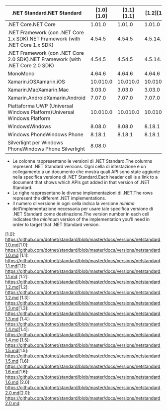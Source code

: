 | <span data-ttu-id="162e6-101">.NET Standard</span><span class="sxs-lookup"><span data-stu-id="162e6-101">.NET Standard</span></span>                             | <span data-ttu-id="162e6-102">[1.0]</span><span class="sxs-lookup"><span data-stu-id="162e6-102">[1.0]</span></span> | <span data-ttu-id="162e6-103">[1.1]</span><span class="sxs-lookup"><span data-stu-id="162e6-103">[1.1]</span></span>  | <span data-ttu-id="162e6-104">[1.2]</span><span class="sxs-lookup"><span data-stu-id="162e6-104">[1.2]</span></span> | <span data-ttu-id="162e6-105">[1.3]</span><span class="sxs-lookup"><span data-stu-id="162e6-105">[1.3]</span></span> | <span data-ttu-id="162e6-106">[1.4]</span><span class="sxs-lookup"><span data-stu-id="162e6-106">[1.4]</span></span> | <span data-ttu-id="162e6-107">[1.5]</span><span class="sxs-lookup"><span data-stu-id="162e6-107">[1.5]</span></span>  | <span data-ttu-id="162e6-108">[1.6]</span><span class="sxs-lookup"><span data-stu-id="162e6-108">[1.6]</span></span>  | <span data-ttu-id="162e6-109">[2.0]</span><span class="sxs-lookup"><span data-stu-id="162e6-109">[2.0]</span></span> |
|-------------------------------------------|-------|--------|-------|-------|-------|--------|--------|-------|
| <span data-ttu-id="162e6-110">.NET Core</span><span class="sxs-lookup"><span data-stu-id="162e6-110">.NET Core</span></span>                                 | <span data-ttu-id="162e6-111">1.0</span><span class="sxs-lookup"><span data-stu-id="162e6-111">1.0</span></span>   | <span data-ttu-id="162e6-112">1.0</span><span class="sxs-lookup"><span data-stu-id="162e6-112">1.0</span></span>    | <span data-ttu-id="162e6-113">1.0</span><span class="sxs-lookup"><span data-stu-id="162e6-113">1.0</span></span>   | <span data-ttu-id="162e6-114">1.0</span><span class="sxs-lookup"><span data-stu-id="162e6-114">1.0</span></span>   | <span data-ttu-id="162e6-115">1.0</span><span class="sxs-lookup"><span data-stu-id="162e6-115">1.0</span></span>   | <span data-ttu-id="162e6-116">1.0</span><span class="sxs-lookup"><span data-stu-id="162e6-116">1.0</span></span>    | <span data-ttu-id="162e6-117">1.0</span><span class="sxs-lookup"><span data-stu-id="162e6-117">1.0</span></span>    | <span data-ttu-id="162e6-118">2.0</span><span class="sxs-lookup"><span data-stu-id="162e6-118">2.0</span></span>   |
| <span data-ttu-id="162e6-119">.NET Framework (con .NET Core 1.x SDK)</span><span class="sxs-lookup"><span data-stu-id="162e6-119">.NET Framework (with .NET Core 1.x SDK)</span></span>   | <span data-ttu-id="162e6-120">4.5</span><span class="sxs-lookup"><span data-stu-id="162e6-120">4.5</span></span>   | <span data-ttu-id="162e6-121">4.5</span><span class="sxs-lookup"><span data-stu-id="162e6-121">4.5</span></span>    | <span data-ttu-id="162e6-122">4.5.1</span><span class="sxs-lookup"><span data-stu-id="162e6-122">4.5.1</span></span> | <span data-ttu-id="162e6-123">4.6</span><span class="sxs-lookup"><span data-stu-id="162e6-123">4.6</span></span>   | <span data-ttu-id="162e6-124">4.6.1</span><span class="sxs-lookup"><span data-stu-id="162e6-124">4.6.1</span></span> | <span data-ttu-id="162e6-125">4.6.2</span><span class="sxs-lookup"><span data-stu-id="162e6-125">4.6.2</span></span>  |        |       |
| <span data-ttu-id="162e6-126">.NET Framework (con .NET Core 2.0 SDK)</span><span class="sxs-lookup"><span data-stu-id="162e6-126">.NET Framework (with .NET Core 2.0 SDK)</span></span>   | <span data-ttu-id="162e6-127">4.5</span><span class="sxs-lookup"><span data-stu-id="162e6-127">4.5</span></span>   | <span data-ttu-id="162e6-128">4.5</span><span class="sxs-lookup"><span data-stu-id="162e6-128">4.5</span></span>    | <span data-ttu-id="162e6-129">4.5.1</span><span class="sxs-lookup"><span data-stu-id="162e6-129">4.5.1</span></span> | <span data-ttu-id="162e6-130">4.6</span><span class="sxs-lookup"><span data-stu-id="162e6-130">4.6</span></span>   | <span data-ttu-id="162e6-131">4.6.1</span><span class="sxs-lookup"><span data-stu-id="162e6-131">4.6.1</span></span> | <span data-ttu-id="162e6-132">4.6.1</span><span class="sxs-lookup"><span data-stu-id="162e6-132">4.6.1</span></span>  | <span data-ttu-id="162e6-133">4.6.1</span><span class="sxs-lookup"><span data-stu-id="162e6-133">4.6.1</span></span>  | <span data-ttu-id="162e6-134">4.6.1</span><span class="sxs-lookup"><span data-stu-id="162e6-134">4.6.1</span></span> |
| <span data-ttu-id="162e6-135">Mono</span><span class="sxs-lookup"><span data-stu-id="162e6-135">Mono</span></span>                                      | <span data-ttu-id="162e6-136">4.6</span><span class="sxs-lookup"><span data-stu-id="162e6-136">4.6</span></span>   | <span data-ttu-id="162e6-137">4.6</span><span class="sxs-lookup"><span data-stu-id="162e6-137">4.6</span></span>    | <span data-ttu-id="162e6-138">4.6</span><span class="sxs-lookup"><span data-stu-id="162e6-138">4.6</span></span>   | <span data-ttu-id="162e6-139">4.6</span><span class="sxs-lookup"><span data-stu-id="162e6-139">4.6</span></span>   | <span data-ttu-id="162e6-140">4.6</span><span class="sxs-lookup"><span data-stu-id="162e6-140">4.6</span></span>   | <span data-ttu-id="162e6-141">4.6</span><span class="sxs-lookup"><span data-stu-id="162e6-141">4.6</span></span>    | <span data-ttu-id="162e6-142">4.6</span><span class="sxs-lookup"><span data-stu-id="162e6-142">4.6</span></span>    | <span data-ttu-id="162e6-143">5.4</span><span class="sxs-lookup"><span data-stu-id="162e6-143">5.4</span></span>   |
| <span data-ttu-id="162e6-144">Xamarin.iOS</span><span class="sxs-lookup"><span data-stu-id="162e6-144">Xamarin.iOS</span></span>                               | <span data-ttu-id="162e6-145">10.0</span><span class="sxs-lookup"><span data-stu-id="162e6-145">10.0</span></span>  | <span data-ttu-id="162e6-146">10.0</span><span class="sxs-lookup"><span data-stu-id="162e6-146">10.0</span></span>   | <span data-ttu-id="162e6-147">10.0</span><span class="sxs-lookup"><span data-stu-id="162e6-147">10.0</span></span>  | <span data-ttu-id="162e6-148">10.0</span><span class="sxs-lookup"><span data-stu-id="162e6-148">10.0</span></span>  | <span data-ttu-id="162e6-149">10.0</span><span class="sxs-lookup"><span data-stu-id="162e6-149">10.0</span></span>  | <span data-ttu-id="162e6-150">10.0</span><span class="sxs-lookup"><span data-stu-id="162e6-150">10.0</span></span>   | <span data-ttu-id="162e6-151">10.0</span><span class="sxs-lookup"><span data-stu-id="162e6-151">10.0</span></span>   | <span data-ttu-id="162e6-152">10.14</span><span class="sxs-lookup"><span data-stu-id="162e6-152">10.14</span></span> |
| <span data-ttu-id="162e6-153">Xamarin.Mac</span><span class="sxs-lookup"><span data-stu-id="162e6-153">Xamarin.Mac</span></span>                               | <span data-ttu-id="162e6-154">3.0</span><span class="sxs-lookup"><span data-stu-id="162e6-154">3.0</span></span>   | <span data-ttu-id="162e6-155">3.0</span><span class="sxs-lookup"><span data-stu-id="162e6-155">3.0</span></span>    | <span data-ttu-id="162e6-156">3.0</span><span class="sxs-lookup"><span data-stu-id="162e6-156">3.0</span></span>   | <span data-ttu-id="162e6-157">3.0</span><span class="sxs-lookup"><span data-stu-id="162e6-157">3.0</span></span>   | <span data-ttu-id="162e6-158">3.0</span><span class="sxs-lookup"><span data-stu-id="162e6-158">3.0</span></span>   | <span data-ttu-id="162e6-159">3.0</span><span class="sxs-lookup"><span data-stu-id="162e6-159">3.0</span></span>    | <span data-ttu-id="162e6-160">3.0</span><span class="sxs-lookup"><span data-stu-id="162e6-160">3.0</span></span>    | <span data-ttu-id="162e6-161">3.8</span><span class="sxs-lookup"><span data-stu-id="162e6-161">3.8</span></span>   |
| <span data-ttu-id="162e6-162">Xamarin.Android</span><span class="sxs-lookup"><span data-stu-id="162e6-162">Xamarin.Android</span></span>                           | <span data-ttu-id="162e6-163">7.0</span><span class="sxs-lookup"><span data-stu-id="162e6-163">7.0</span></span>   | <span data-ttu-id="162e6-164">7.0</span><span class="sxs-lookup"><span data-stu-id="162e6-164">7.0</span></span>    | <span data-ttu-id="162e6-165">7.0</span><span class="sxs-lookup"><span data-stu-id="162e6-165">7.0</span></span>   | <span data-ttu-id="162e6-166">7.0</span><span class="sxs-lookup"><span data-stu-id="162e6-166">7.0</span></span>   | <span data-ttu-id="162e6-167">7.0</span><span class="sxs-lookup"><span data-stu-id="162e6-167">7.0</span></span>   | <span data-ttu-id="162e6-168">7.0</span><span class="sxs-lookup"><span data-stu-id="162e6-168">7.0</span></span>    | <span data-ttu-id="162e6-169">7.0</span><span class="sxs-lookup"><span data-stu-id="162e6-169">7.0</span></span>    | <span data-ttu-id="162e6-170">7.5</span><span class="sxs-lookup"><span data-stu-id="162e6-170">7.5</span></span>   |
| <span data-ttu-id="162e6-171">Piattaforma UWP (Universal Windows Platform)</span><span class="sxs-lookup"><span data-stu-id="162e6-171">Universal Windows Platform</span></span>                | <span data-ttu-id="162e6-172">10.0</span><span class="sxs-lookup"><span data-stu-id="162e6-172">10.0</span></span>  | <span data-ttu-id="162e6-173">10.0</span><span class="sxs-lookup"><span data-stu-id="162e6-173">10.0</span></span>   | <span data-ttu-id="162e6-174">10.0</span><span class="sxs-lookup"><span data-stu-id="162e6-174">10.0</span></span>  | <span data-ttu-id="162e6-175">10.0</span><span class="sxs-lookup"><span data-stu-id="162e6-175">10.0</span></span>  | <span data-ttu-id="162e6-176">10.0</span><span class="sxs-lookup"><span data-stu-id="162e6-176">10.0</span></span>  | <span data-ttu-id="162e6-177">vNext</span><span class="sxs-lookup"><span data-stu-id="162e6-177">vNext</span></span>  | <span data-ttu-id="162e6-178">vNext</span><span class="sxs-lookup"><span data-stu-id="162e6-178">vNext</span></span>  | <span data-ttu-id="162e6-179">vNext</span><span class="sxs-lookup"><span data-stu-id="162e6-179">vNext</span></span> |
| <span data-ttu-id="162e6-180">Windows</span><span class="sxs-lookup"><span data-stu-id="162e6-180">Windows</span></span>                                   | <span data-ttu-id="162e6-181">8.0</span><span class="sxs-lookup"><span data-stu-id="162e6-181">8.0</span></span>   | <span data-ttu-id="162e6-182">8.0</span><span class="sxs-lookup"><span data-stu-id="162e6-182">8.0</span></span>    | <span data-ttu-id="162e6-183">8.1</span><span class="sxs-lookup"><span data-stu-id="162e6-183">8.1</span></span>   |       |       |        |        |       |
| <span data-ttu-id="162e6-184">Windows Phone</span><span class="sxs-lookup"><span data-stu-id="162e6-184">Windows Phone</span></span>                             | <span data-ttu-id="162e6-185">8.1</span><span class="sxs-lookup"><span data-stu-id="162e6-185">8.1</span></span>   | <span data-ttu-id="162e6-186">8.1</span><span class="sxs-lookup"><span data-stu-id="162e6-186">8.1</span></span>    | <span data-ttu-id="162e6-187">8.1</span><span class="sxs-lookup"><span data-stu-id="162e6-187">8.1</span></span>   |       |       |        |        |       |
| <span data-ttu-id="162e6-188">Silverlight per Windows Phone</span><span class="sxs-lookup"><span data-stu-id="162e6-188">Windows Phone Silverlight</span></span>                 | <span data-ttu-id="162e6-189">8.0</span><span class="sxs-lookup"><span data-stu-id="162e6-189">8.0</span></span>   |        |       |       |       |        |        |       |

- <span data-ttu-id="162e6-190">Le colonne rappresentano le versioni di .NET Standard.</span><span class="sxs-lookup"><span data-stu-id="162e6-190">The columns represent .NET Standard versions.</span></span> <span data-ttu-id="162e6-191">Ogni cella di intestazione è un collegamento a un documento che mostra quali API sono state aggiunte nella specifica versione di .NET Standard.</span><span class="sxs-lookup"><span data-stu-id="162e6-191">Each header cell is a link to a document that shows which APIs got added in that version of .NET Standard.</span></span>
- <span data-ttu-id="162e6-192">Le righe rappresentano le diverse implementazioni di .NET.</span><span class="sxs-lookup"><span data-stu-id="162e6-192">The rows represent the different .NET implementations.</span></span>
- <span data-ttu-id="162e6-193">Il numero di versione in ogni cella indica la versione *minima* dell'implementazione necessaria per usare tale specifica versione di .NET Standard come destinazione.</span><span class="sxs-lookup"><span data-stu-id="162e6-193">The version number in each cell indicates the *minimum* version of the implementation you'll need in order to target that .NET Standard version.</span></span>

<span data-ttu-id="162e6-194">[1.0]: https://github.com/dotnet/standard/blob/master/docs/versions/netstandard1.0.md</span><span class="sxs-lookup"><span data-stu-id="162e6-194">[1.0]: https://github.com/dotnet/standard/blob/master/docs/versions/netstandard1.0.md</span></span>
<span data-ttu-id="162e6-195">[1.1]: https://github.com/dotnet/standard/blob/master/docs/versions/netstandard1.1.md</span><span class="sxs-lookup"><span data-stu-id="162e6-195">[1.1]: https://github.com/dotnet/standard/blob/master/docs/versions/netstandard1.1.md</span></span>
<span data-ttu-id="162e6-196">[1.2]: https://github.com/dotnet/standard/blob/master/docs/versions/netstandard1.2.md</span><span class="sxs-lookup"><span data-stu-id="162e6-196">[1.2]: https://github.com/dotnet/standard/blob/master/docs/versions/netstandard1.2.md</span></span>
<span data-ttu-id="162e6-197">[1.3]: https://github.com/dotnet/standard/blob/master/docs/versions/netstandard1.3.md</span><span class="sxs-lookup"><span data-stu-id="162e6-197">[1.3]: https://github.com/dotnet/standard/blob/master/docs/versions/netstandard1.3.md</span></span>
<span data-ttu-id="162e6-198">[1.4]: https://github.com/dotnet/standard/blob/master/docs/versions/netstandard1.4.md</span><span class="sxs-lookup"><span data-stu-id="162e6-198">[1.4]: https://github.com/dotnet/standard/blob/master/docs/versions/netstandard1.4.md</span></span>
<span data-ttu-id="162e6-199">[1.5]: https://github.com/dotnet/standard/blob/master/docs/versions/netstandard1.5.md</span><span class="sxs-lookup"><span data-stu-id="162e6-199">[1.5]: https://github.com/dotnet/standard/blob/master/docs/versions/netstandard1.5.md</span></span>
<span data-ttu-id="162e6-200">[1.6]: https://github.com/dotnet/standard/blob/master/docs/versions/netstandard1.6.md</span><span class="sxs-lookup"><span data-stu-id="162e6-200">[1.6]: https://github.com/dotnet/standard/blob/master/docs/versions/netstandard1.6.md</span></span>
<span data-ttu-id="162e6-201">[2.0]: https://github.com/dotnet/standard/blob/master/docs/versions/netstandard2.0.md</span><span class="sxs-lookup"><span data-stu-id="162e6-201">[2.0]: https://github.com/dotnet/standard/blob/master/docs/versions/netstandard2.0.md</span></span>
